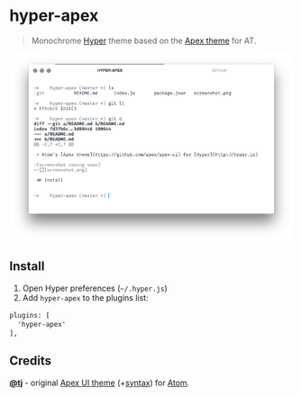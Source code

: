 # hyper-apex

> Monochrome [Hyper](http://hyper.is) theme based on the [Apex theme](https://github.com/apex/apex-ui) for AT.

![](screenshot.png)

## Install

1. Open Hyper preferences (`~/.hyper.js`)
2. Add `hyper-apex` to the plugins list:
```
plugins: [
  'hyper-apex'
],
```

## Credits

**[@tj](https://github.com/tj)** - original [Apex UI theme](https://github.com/apex/apex-ui) (+[syntax](https://github.com/apex/apex-syntax)) for [Atom](https://atom.io).
